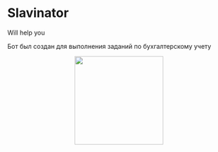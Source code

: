 # Slavinator
Will help you

Бот был создан для выполнения заданий по бухгалтерскому учету 

<div id="header" align="center">
  <img src="https://i.imgur.com/Vrh9CMG.gif" width="200"/>
</div>
